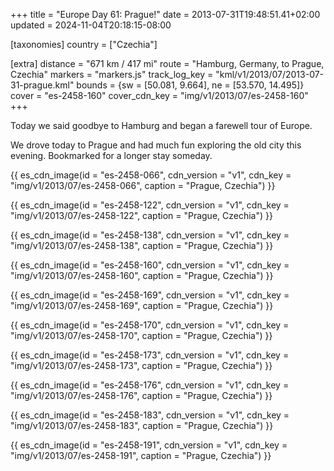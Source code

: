 +++
title = "Europe Day 61: Prague!"
date = 2013-07-31T19:48:51.41+02:00
updated = 2024-11-04T20:18:15-08:00

[taxonomies]
country = ["Czechia"]

[extra]
distance = "671 km / 417 mi"
route = "Hamburg, Germany, to Prague, Czechia"
markers = "markers.js"
track_log_key = "kml/v1/2013/07/2013-07-31-prague.kml"
bounds = {sw = [50.081, 9.664], ne = [53.570, 14.495]}
cover = "es-2458-160"
cover_cdn_key = "img/v1/2013/07/es-2458-160"
+++

Today we said goodbye to Hamburg and began a farewell tour of Europe.

<!-- more -->

We drove today to Prague and had much fun exploring the old city this evening. Bookmarked for a longer stay someday.

{{ es_cdn_image(id = "es-2458-066", cdn_version = "v1", cdn_key = "img/v1/2013/07/es-2458-066", caption = "Prague, Czechia") }}

{{ es_cdn_image(id = "es-2458-122", cdn_version = "v1", cdn_key = "img/v1/2013/07/es-2458-122", caption = "Prague, Czechia") }}

{{ es_cdn_image(id = "es-2458-138", cdn_version = "v1", cdn_key = "img/v1/2013/07/es-2458-138", caption = "Prague, Czechia") }}

{{ es_cdn_image(id = "es-2458-160", cdn_version = "v1", cdn_key = "img/v1/2013/07/es-2458-160", caption = "Prague, Czechia") }}

{{ es_cdn_image(id = "es-2458-169", cdn_version = "v1", cdn_key = "img/v1/2013/07/es-2458-169", caption = "Prague, Czechia") }}

{{ es_cdn_image(id = "es-2458-170", cdn_version = "v1", cdn_key = "img/v1/2013/07/es-2458-170", caption = "Prague, Czechia") }}

{{ es_cdn_image(id = "es-2458-173", cdn_version = "v1", cdn_key = "img/v1/2013/07/es-2458-173", caption = "Prague, Czechia") }}

{{ es_cdn_image(id = "es-2458-176", cdn_version = "v1", cdn_key = "img/v1/2013/07/es-2458-176", caption = "Prague, Czechia") }}

{{ es_cdn_image(id = "es-2458-183", cdn_version = "v1", cdn_key = "img/v1/2013/07/es-2458-183", caption = "Prague, Czechia") }}

{{ es_cdn_image(id = "es-2458-191", cdn_version = "v1", cdn_key = "img/v1/2013/07/es-2458-191", caption = "Prague, Czechia") }}
